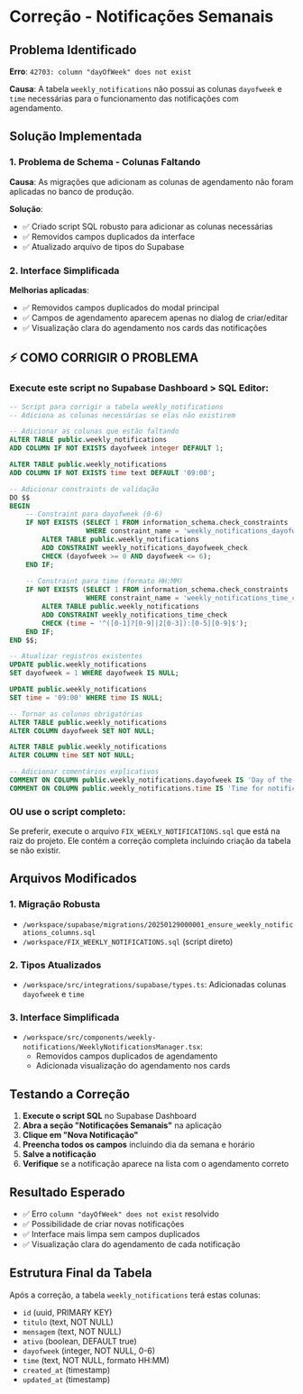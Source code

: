 # Correção - Notificações Semanais

## Problema Identificado

**Erro**: `42703: column "dayOfWeek" does not exist`

**Causa**: A tabela `weekly_notifications` não possui as colunas `dayofweek` e `time` necessárias para o funcionamento das notificações com agendamento.

## Solução Implementada

### 1. Problema de Schema - Colunas Faltando
**Causa**: As migrações que adicionam as colunas de agendamento não foram aplicadas no banco de produção.

**Solução**: 
- ✅ Criado script SQL robusto para adicionar as colunas necessárias
- ✅ Removidos campos duplicados da interface
- ✅ Atualizado arquivo de tipos do Supabase

### 2. Interface Simplificada
**Melhorias aplicadas**:
- ✅ Removidos campos duplicados do modal principal
- ✅ Campos de agendamento aparecem apenas no dialog de criar/editar
- ✅ Visualização clara do agendamento nos cards das notificações

## ⚡ COMO CORRIGIR O PROBLEMA

### Execute este script no Supabase Dashboard > SQL Editor:

```sql
-- Script para corrigir a tabela weekly_notifications
-- Adiciona as colunas necessárias se elas não existirem

-- Adicionar as colunas que estão faltando
ALTER TABLE public.weekly_notifications 
ADD COLUMN IF NOT EXISTS dayofweek integer DEFAULT 1;

ALTER TABLE public.weekly_notifications 
ADD COLUMN IF NOT EXISTS time text DEFAULT '09:00';

-- Adicionar constraints de validação
DO $$
BEGIN
    -- Constraint para dayofweek (0-6)
    IF NOT EXISTS (SELECT 1 FROM information_schema.check_constraints 
                   WHERE constraint_name = 'weekly_notifications_dayofweek_check') THEN
        ALTER TABLE public.weekly_notifications 
        ADD CONSTRAINT weekly_notifications_dayofweek_check 
        CHECK (dayofweek >= 0 AND dayofweek <= 6);
    END IF;
    
    -- Constraint para time (formato HH:MM)
    IF NOT EXISTS (SELECT 1 FROM information_schema.check_constraints 
                   WHERE constraint_name = 'weekly_notifications_time_check') THEN
        ALTER TABLE public.weekly_notifications 
        ADD CONSTRAINT weekly_notifications_time_check 
        CHECK (time ~ '^([0-1]?[0-9]|2[0-3]):[0-5][0-9]$');
    END IF;
END $$;

-- Atualizar registros existentes
UPDATE public.weekly_notifications 
SET dayofweek = 1 WHERE dayofweek IS NULL;

UPDATE public.weekly_notifications 
SET time = '09:00' WHERE time IS NULL;

-- Tornar as colunas obrigatórias
ALTER TABLE public.weekly_notifications 
ALTER COLUMN dayofweek SET NOT NULL;

ALTER TABLE public.weekly_notifications 
ALTER COLUMN time SET NOT NULL;

-- Adicionar comentários explicativos
COMMENT ON COLUMN public.weekly_notifications.dayofweek IS 'Day of the week for notification (0 = Sunday, 1 = Monday, ..., 6 = Saturday)';
COMMENT ON COLUMN public.weekly_notifications.time IS 'Time for notification in HH:MM format (24-hour)';
```

### OU use o script completo:

Se preferir, execute o arquivo `FIX_WEEKLY_NOTIFICATIONS.sql` que está na raiz do projeto. Ele contém a correção completa incluindo criação da tabela se não existir.

## Arquivos Modificados

### 1. Migração Robusta
- `/workspace/supabase/migrations/20250129000001_ensure_weekly_notifications_columns.sql`
- `/workspace/FIX_WEEKLY_NOTIFICATIONS.sql` (script direto)

### 2. Tipos Atualizados
- `/workspace/src/integrations/supabase/types.ts`: Adicionadas colunas `dayofweek` e `time`

### 3. Interface Simplificada
- `/workspace/src/components/weekly-notifications/WeeklyNotificationsManager.tsx`: 
  - Removidos campos duplicados de agendamento
  - Adicionada visualização do agendamento nos cards

## Testando a Correção

1. **Execute o script SQL** no Supabase Dashboard
2. **Abra a seção "Notificações Semanais"** na aplicação
3. **Clique em "Nova Notificação"**
4. **Preencha todos os campos** incluindo dia da semana e horário
5. **Salve a notificação**
6. **Verifique** se a notificação aparece na lista com o agendamento correto

## Resultado Esperado

- ✅ Erro `column "dayOfWeek" does not exist` resolvido
- ✅ Possibilidade de criar novas notificações
- ✅ Interface mais limpa sem campos duplicados
- ✅ Visualização clara do agendamento de cada notificação

## Estrutura Final da Tabela

Após a correção, a tabela `weekly_notifications` terá estas colunas:

- `id` (uuid, PRIMARY KEY)
- `titulo` (text, NOT NULL)
- `mensagem` (text, NOT NULL) 
- `ativo` (boolean, DEFAULT true)
- `dayofweek` (integer, NOT NULL, 0-6)
- `time` (text, NOT NULL, formato HH:MM)
- `created_at` (timestamp)
- `updated_at` (timestamp)